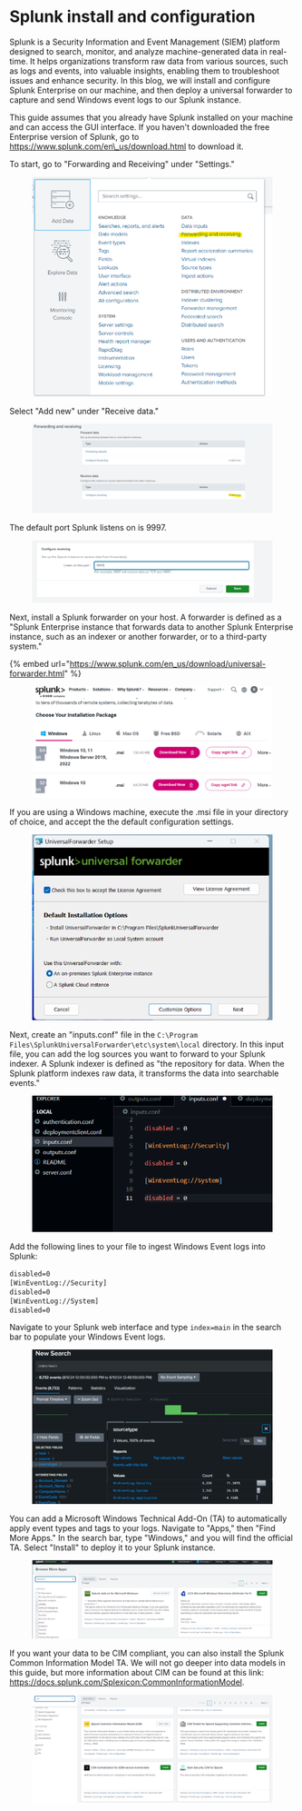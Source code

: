 # Splunk install and configuration

Splunk is a Security Information and Event Management (SIEM) platform designed to search, monitor, and analyze machine-generated data in real-time. It helps organizations transform raw data from various sources, such as logs and events, into valuable insights, enabling them to troubleshoot issues and enhance security. In this blog, we will install and configure Splunk Enterprise on our machine, and then deploy a universal forwarder to capture and send Windows event logs to our Splunk instance.

This guide assumes that you already have Splunk installed on your machine and can access the GUI interface. If you haven't downloaded the free Enterprise version of Splunk, go to https://www.splunk.com/en\_us/download.html to download it.

To start, go to "Forwarding and Receiving" under "Settings."

<figure><img src="../../.gitbook/assets/image (3) (1) (1) (1) (1) (1) (1).png" alt=""><figcaption></figcaption></figure>

Select "Add new" under "Receive data."

<figure><img src="../../.gitbook/assets/image (40).png" alt=""><figcaption></figcaption></figure>

The default port Splunk listens on is 9997.

<figure><img src="../../.gitbook/assets/image (41).png" alt=""><figcaption></figcaption></figure>

Next, install a Splunk forwarder on your host. A forwarder is defined as a "Splunk Enterprise instance that forwards data to another Splunk Enterprise instance, such as an indexer or another forwarder, or to a third-party system."

{% embed url="https://www.splunk.com/en_us/download/universal-forwarder.html" %}

<figure><img src="../../.gitbook/assets/image (42).png" alt=""><figcaption></figcaption></figure>

If you are using a Windows machine, execute the .msi file in your directory of choice, and accept the the default configuration settings.&#x20;

<figure><img src="../../.gitbook/assets/image (43).png" alt=""><figcaption></figcaption></figure>

Next, create an "inputs.conf" file in the `C:\Program Files\SplunkUniversalForwarder\etc\system\local` directory. In this input file, you can add the log sources you want to forward to your Splunk indexer. A Splunk indexer is defined as "the repository for data. When the Splunk platform indexes raw data, it transforms the data into searchable events."

<figure><img src="../../.gitbook/assets/image (45).png" alt=""><figcaption></figcaption></figure>

Add the following lines to your file to ingest Windows Event logs into Splunk:

```
disabled=0
[WinEventLog://Security]
disabled=0
[WinEventLog://System]
disabled=0
```

Navigate to your Splunk web interface and type `index=main` in the search bar to populate your Windows Event logs.

<figure><img src="../../.gitbook/assets/image (46).png" alt=""><figcaption></figcaption></figure>

You can add a Microsoft Windows Technical Add-On (TA) to automatically apply event types and tags to your logs. Navigate to "Apps," then "Find More Apps." In the search bar, type "Windows," and you will find the official TA. Select "Install" to deploy it to your Splunk instance.

<figure><img src="../../.gitbook/assets/image (71).png" alt=""><figcaption></figcaption></figure>

If you want your data to be CIM compliant, you can also install the Splunk Common Information Model TA. We will not go deeper into data models in this guide, but more information about CIM can be found at this link: https://docs.splunk.com/Splexicon:CommonInformationModel.

<figure><img src="../../.gitbook/assets/image (72).png" alt=""><figcaption></figcaption></figure>
